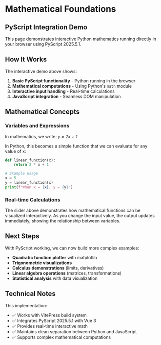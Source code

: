 # Mathematical Foundations

## PyScript Integration Demo

This page demonstrates interactive Python mathematics running directly in your browser using PyScript 2025.5.1.

<PyScriptDemo />

## How It Works

The interactive demo above shows:

1. **Basic PyScript functionality** - Python running in the browser
2. **Mathematical computations** - Using Python's `math` module  
3. **Interactive input handling** - Real-time calculations
4. **JavaScript integration** - Seamless DOM manipulation

## Mathematical Concepts

### Variables and Expressions

In mathematics, we write: *y = 2x + 1*

In Python, this becomes a simple function that we can evaluate for any value of x:

```python
def linear_function(x):
    return 2 * x + 1

# Example usage
x = 5
y = linear_function(x)
print(f"When x = {x}, y = {y}")
```

### Real-time Calculations

The slider above demonstrates how mathematical functions can be visualized interactively. As you change the input value, the output updates immediately, showing the relationship between variables.

## Next Steps

With PyScript working, we can now build more complex examples:

- **Quadratic function plotter** with matplotlib
- **Trigonometric visualizations** 
- **Calculus demonstrations** (limits, derivatives)
- **Linear algebra operations** (matrices, transformations)
- **Statistical analysis** with data visualization

## Technical Notes

This implementation:
- ✅ Works with VitePress build system
- ✅ Integrates PyScript 2025.5.1 with Vue 3
- ✅ Provides real-time interactive math
- ✅ Maintains clean separation between Python and JavaScript
- ✅ Supports complex mathematical computations